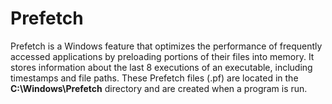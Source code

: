 # Prefetch

Prefetch is a Windows feature that optimizes the performance of frequently accessed applications by preloading portions of their files into memory. It stores information about the last 8 executions of an executable, including timestamps and file paths. These Prefetch files (.pf) are located in the **C:\Windows\Prefetch** directory and are created when a program is run.
